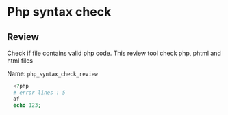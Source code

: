 # Php syntax check

## Review
  Check if file contains valid php code.
  This review tool check php, phtml and html files

  Name: `php_syntax_check_review`
  ```php
    <?php
    # error lines : 5
    af
    echo 123;
  ```

